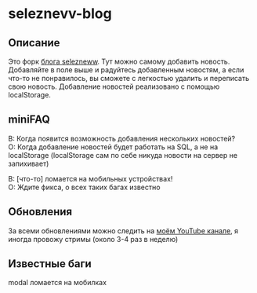 # seleznevv-blog
## Описание
Это форк [блога selezneww](https://github.com/selezneww/probable-waddle). Тут можно самому добавить новость. Добавляйте в поле выше и радуйтесь добавленным новостям, а если что-то не понравилось, вы сможете с легкостью удалить и переписать свою новость. Добавление новостей реализовано с помощью localStorage.
## miniFAQ
В: Когда появится возможность добавления нескольких новостей?  
О: Когда добавление новостей будет работать на SQL, а не на localStorage (localStorage сам по себе никуда новости на сервер не запихивает)  
  
В: [что-то] ломается на мобильных устройствах!  
О: Ждите фикса, о всех таких багах известно  
## Обновления
За всеми обновлениями можно следить на [моём YouTube канале](https://youtube.com/@therealvanyek8175), я иногда провожу стримы (около 3-4 раз в неделю)
## Известные баги
modal ломается на мобилках
